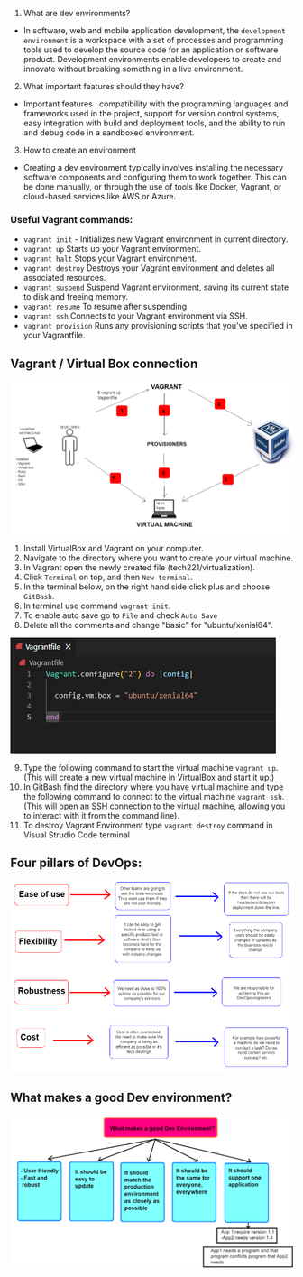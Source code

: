 1. What are dev environments?

- In software, web and mobile application development, 
the `development environment` is a workspace with a set 
of processes and programming tools used to develop the 
source code for an application or software product. 
Development environments enable developers to create 
and innovate without breaking something in a live environment.

2. What important features should they have?
 - Important features : compatibility with the 
programming languages and frameworks used in 
the project, support for version control systems, 
easy integration with build and deployment tools, 
and the ability to run and debug code in a 
sandboxed environment.

3. How to create an environment 
- Creating a dev environment typically involves 
installing the necessary software components and 
configuring them to work together. This can be done 
manually, or through the use of tools like Docker, 
Vagrant, or cloud-based services like AWS or Azure.

### Useful Vagrant commands:

- `vagrant init` - Initializes new Vagrant environment in current directory.
- `vagrant up` Starts up your Vagrant environment.
- `vagrant halt` Stops your Vagrant environment.
- `vagrant destroy` Destroys your Vagrant environment and deletes all associated resources.
- `vagrant suspend` Suspend Vagrant environment, saving its current state to disk and freeing memory.
- `vagrant resume` To resume after suspending
- `vagrant ssh` Connects to your Vagrant environment via SSH.
- `vagrant provision` Runs any provisioning scripts that you've specified in your Vagrantfile.

Vagrant / Virtual Box connection
-
![Vagrant_VirtualBox.png](vagrant_virtual_box.png)

1. Install VirtualBox and Vagrant on your computer.
2. Navigate to the directory where you want to create your virtual machine.
3. In Vagrant open the newly created file (tech221/virtualization).
4. Click `Terminal` on top, and then `New terminal`.
5. In the terminal below, on the right hand side click plus and choose `GitBash`.
6. In terminal use command `vagrant init`.
7. To enable auto save go to `File` and check `Auto Save`
8. Delete all the comments and change "basic" for "ubuntu/xenial64".

![vagrant_connection.png](vagrant_connection.png)

9. Type the following command to start the virtual machine `vagrant up`. (This will create a new virtual machine in VirtualBox and start it up.)
10. In GitBash find the directory where you have 
virtual machine and type the following command to connect to the virtual machine `vagrant ssh`.
  (This will open an SSH connection to the virtual machine, allowing you to interact with it from the command line).
11. To destroy Vagrant Environment type `vagrant destroy` command in Visual Strudio Code terminal

Four pillars of DevOps:
-
![four_pillars.png](four_pillars.png)

What makes a good Dev environment?
-
![good_dev_env.png](good_dev_env.png)








